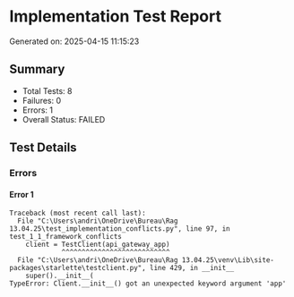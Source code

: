 # Implementation Test Report
Generated on: 2025-04-15 11:15:23

## Summary
- Total Tests: 8
- Failures: 0
- Errors: 1
- Overall Status: FAILED

## Test Details

### Errors

#### Error 1
```
Traceback (most recent call last):
  File "C:\Users\andri\OneDrive\Bureau\Rag 13.04.25\test_implementation_conflicts.py", line 97, in test_1_1_framework_conflicts
    client = TestClient(api_gateway_app)
             ^^^^^^^^^^^^^^^^^^^^^^^^^^^
  File "C:\Users\andri\OneDrive\Bureau\Rag 13.04.25\venv\Lib\site-packages\starlette\testclient.py", line 429, in __init__
    super().__init__(
TypeError: Client.__init__() got an unexpected keyword argument 'app'

```
